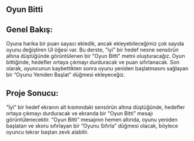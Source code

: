 ## Oyun Bitti

## Genel Bakış:
Oyuna harika bir puan sayacı ekledik, ancak ekleyebileceğimiz çok sayıda oyunu değiştiren UI öğesi var. Bu derste, "iyi" bir hedef nesne sensörün altına düştüğünde görüntülenen bir "Oyun Bitti" metni oluşturacağız. Oyun bittiğinde, hedefler ortaya çıkmayı durduracak ve puan sıfırlanacak. Son olarak, oyuncunun kaybettikten sonra oyunu yeniden başlatmasını sağlayan bir “Oyunu Yeniden Başlat” düğmesi ekleyeceğiz.
## Proje Sonucu:
"İyi" bir hedef ekranın alt kısmındaki sensörün altına düştüğünde, hedefler ortaya çıkmayı durduracak ve ekranda bir "Oyun Bitti" mesajı görüntülenecektir. “Oyun Bitti” mesajının hemen altında, oyunu yeniden başlatan ve skoru sıfırlayan bir “Oyunu Sıfırla” düğmesi olacak, böylece oyuncu tekrar baştan zevk alabilir.
